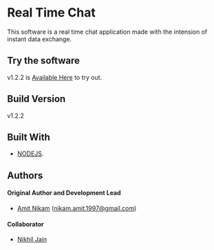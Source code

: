 # Real Time Chat

This software is a real time chat application made with the intension of instant data exchange. 

## Try the software

v1.2.2 is [Available Here](http://real-time-chatroom.herokuapp.com/) to try out.

## Build Version

v1.2.2

## Built With

* [NODEJS](https://nodejs.org/en/).

## Authors

#### Original Author and Development Lead

- [Amit Nikam](https://github.com/amitnikam) (nikam.amit.1997@gmail.com)

#### Collaborator

- [Nikhil Jain](https://github.com/njain483)

